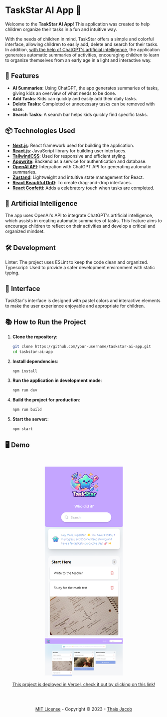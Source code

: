 # TaskStar AI App 🌟

Welcome to the **TaskStar AI App**! This application was created to help children organize their tasks in a fun and intuitive way.

With the needs of children in mind, TaskStar offers a simple and colorful interface, allowing children to easily add, delete and search for their tasks. In addition, <u>with the help of ChatGPT's artificial intelligence</u>, the application generates automatic summaries of activities, encouraging children to learn to organize themselves from an early age in a light and interactive way.

## 🚀 Features

- **AI Summaries**: Using ChatGPT, the app generates summaries of tasks, giving kids an overview of what needs to be done.
- **Add Tasks**: Kids can quickly and easily add their daily tasks.
- **Delete Tasks**: Completed or unnecessary tasks can be removed with ease.
- **Search Tasks**: A search bar helps kids quickly find specific tasks.

## 📦 Technologies Used

- **[Next.js](https://nextjs.org/)**: React framework used for building the application.
- **[React.js](https://reactjs.org/)**: JavaScript library for building user interfaces.
- **[TailwindCSS](https://tailwindcss.com/)**: Used for responsive and efficient styling.
- **[Appwrite](https://appwrite.io/)**: Backend as a service for authentication and database.
- **[OpenAI API](https://openai.com/api/)**: Integration with ChatGPT API for generating automatic summaries.
- **[Zustand](https://zustand-demo.pmnd.rs/)**: Lightweight and intuitive state management for React.
- **[React Beautiful DnD](https://github.com/atlassian/react-beautiful-dnd)**: To create drag-and-drop interfaces.
- **[React Confetti](https://github.com/alampros/react-confetti)**: Adds a celebratory touch when tasks are completed.

## 🤖 Artificial Intelligence

The app uses OpenAI's API to integrate ChatGPT's artificial intelligence, which assists in creating automatic summaries of tasks. This feature aims to encourage children to reflect on their activities and develop a critical and organized mindset.

## 🛠️ Development

Linter: The project uses ESLint to keep the code clean and organized.
Typescript: Used to provide a safer development environment with static typing.

## 🎨 Interface

TaskStar's interface is designed with pastel colors and interactive elements to make the user experience enjoyable and appropriate for children.

## 📚 How to Run the Project

1. **Clone the repository**:

   ```bash
   git clone https://github.com/your-username/taskstar-ai-app.git
   cd taskstar-ai-app

   ```

2. **Install dependencies**:

   ```bash
   npm install

   ```

3. **Run the application in development mode**:

   ```bash
   npm run dev

   ```

4. **Build the project for production**:

   ```bash
   npm run build

   ```

5. **Start the server:**:
   ```bash
   npm start
   ```

## 🖥️ Demo

<br>

<p align="center">
  <a href="taskstar-ai.vercel.app" target="_blank">
  <img width="250" src="public/demo-mobile.png" alt="todo app version mobile"><br>
  <img width="250" src="public/demo-desktop.png" alt="todo app version desktop"><br><br>
  This project is deployed in Vercel, check it out by clicking on this link!
  </a>
</p>

<br>
<br>

<p align="center">
<a href="/LICENSE">MIT License</a> - Copyright © 2023 - <a href="https://github.com/thaixjacob">Thais Jacob</a>
</p>
